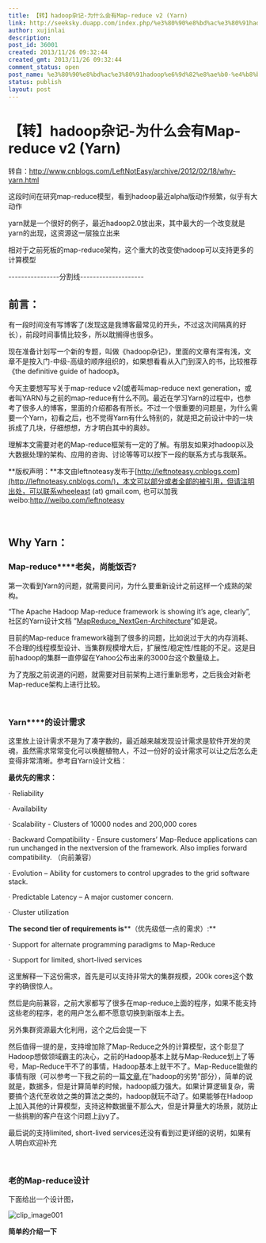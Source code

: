 ```yaml
---
title: 【转】hadoop杂记-为什么会有Map-reduce v2 (Yarn)
link: http://seeksky.duapp.com/index.php/%e3%80%90%e8%bd%ac%e3%80%91hadoop%e6%9d%82%e8%ae%b0-%e4%b8%ba%e4%bb%80%e4%b9%88%e4%bc%9a%e6%9c%89map-reduce-v2-yarn/
author: xujinlai
description: 
post_id: 36001
created: 2013/11/26 09:32:44
created_gmt: 2013/11/26 09:32:44
comment_status: open
post_name: %e3%80%90%e8%bd%ac%e3%80%91hadoop%e6%9d%82%e8%ae%b0-%e4%b8%ba%e4%bb%80%e4%b9%88%e4%bc%9a%e6%9c%89map-reduce-v2-yarn
status: publish
layout: post
---
```


<!--转自：http://www.cnblogs.com/LeftNotEasy/archive/2012/02/18/why-yarn.html
<br />
<br />这段时间在研究map-reduce模型，看到hadoop最近alpha版动作频繁，似乎有大动作
<br />
<br />yarn就是一个很好的例子，最近hadoop2.0放出来，其中最大的一个改变就是yarn的出现，这资源这一层独立出来
<br />
<br />相对于之前死板的map-reduce架构，这个重大的改变使hadoop可以支持更多的计算模型-->

# 【转】hadoop杂记-为什么会有Map-reduce v2 (Yarn)

转自：http://www.cnblogs.com/LeftNotEasy/archive/2012/02/18/why-yarn.html

这段时间在研究map-reduce模型，看到hadoop最近alpha版动作频繁，似乎有大动作

yarn就是一个很好的例子，最近hadoop2.0放出来，其中最大的一个改变就是yarn的出现，这资源这一层独立出来

相对于之前死板的map-reduce架构，这个重大的改变使hadoop可以支持更多的计算模型

\----------------分割线--------------------

## 前言：

有一段时间没有写博客了(发现这是我博客最常见的开头，不过这次间隔真的好长），前段时间事情比较多，所以耽搁得也很多。

现在准备计划写一个新的专题，叫做《hadoop杂记》，里面的文章有深有浅，文章不是按入门-中级-高级的顺序组织的，如果想看看从入门到深入的书，比较推荐《the definitive guide of hadoop》。

今天主要想写写关于map-reduce v2(或者叫map-reduce next generation，或者叫YARN)与之前的map-reduce有什么不同。最近在学习Yarn的过程中，也参考了很多人的博客，里面的介绍都各有所长。不过一个很重要的问题是，为什么需要一个Yarn，初看之后，也不觉得Yarn有什么特别的，就是把之前设计中的一块拆成了几块，仔细想想，方才明白其中的奥妙。

理解本文需要对老的Map-reduce框架有一定的了解。有朋友如果对hadoop以及大数据处理的架构、应用的咨询、讨论等等可以按下一段的联系方式与我联系。

**版权声明：**本文由leftnoteasy发布于[http://leftnoteasy.cnblogs.com](http://leftnoteasy.cnblogs.com/)，本文可以部分或者全部的被引用，但请注明出处，可以联系wheeleast (at) gmail.com, 也可以加我weibo:<http://weibo.com/leftnoteasy>

 

## Why Yarn：

### **Map-reduce****老矣，尚能饭否?**

第一次看到Yarn的问题，就需要问问，为什么要重新设计之前这样一个成熟的架构。

“The Apache Hadoop Map-reduce framework is showing it’s age, clearly”, 社区的Yarn设计文档 ”[MapReduce_NextGen-Architecture](https://issues.apache.org/jira/secure/attachment/12486023/MapReduce_NextGen_Architecture.pdf)”如是说。

目前的Map-reduce framework碰到了很多的问题，比如说过于大的内存消耗、不合理的线程模型设计、当集群规模增大后，扩展性/稳定性/性能的不足。这是目前hadoop的集群一直停留在Yahoo公布出来的3000台这个数量级上。

为了克服之前说道的问题，就需要对目前架构上进行重新思考，之后我会对新老Map-reduce架构上进行比较。

 

### **Yarn****的设计需求**

这里放上设计需求不是为了凑字数的，最近越来越发现设计需求是软件开发的灵魂，虽然需求常常变化可以唤醒植物人，不过一份好的设计需求可以让之后怎么走变得非常清晰。参考自Yarn设计文档：

**最优先的需求：**

· Reliability

· Availability

· Scalability - Clusters of 10000 nodes and 200,000 cores

· Backward Compatibility - Ensure customers’ Map-Reduce applications can run unchanged in the nextversion of the framework. Also implies forward compatibility. （向前兼容）

· Evolution – Ability for customers to control upgrades to the grid software stack.

· Predictable Latency – A major customer concern.

· Cluster utilization

**The second tier of requirements is****（优先级低一点的需求）:**

· Support for alternate programming paradigms to Map-Reduce

· Support for limited, short-lived services

这里解释一下这份需求，首先是可以支持非常大的集群规模，200k cores这个数字的确很惊人。

然后是向前兼容，之前大家都写了很多在map-reduce上面的程序，如果不能支持这些老的程序，老的用户怎么都不愿意切换到新版本上去。

另外集群资源最大化利用，这个之后会提一下

然后值得一提的是，支持增加除了Map-Reduce之外的计算模型，这个彰显了Hadoop想做领域霸主的决心，之前的Hadoop基本上就与Map-Reduce划上了等号，Map-Reduce干不了的事情，Hadoop基本上就干不了。Map-Reduce能做的事情有限（可以参考一下我之前的一篇[文章](http://www.cnblogs.com/LeftNotEasy/archive/2011/08/27/why-map-reduce-must-be-future-of-distributed-computing.html),在”hadoop的劣势”部分），简单的说就是，数据多，但是计算简单的时候，hadoop威力强大。如果计算逻辑复杂，需要搞个迭代至收敛之类的算法之类的，hadoop就玩不动了。如果能够在Hadoop上加入其他的计算模型，支持这种数据量不那么大，但是计算量大的场景，就防止一些挑剔的客户在这个问题上jjyy了。

最后说的支持limited, short-lived services还没有看到过更详细的说明，如果有人明白欢迎补充

 

### **老的Map-reduce设计**

下面给出一个设计图，

![clip_image001](http://images.cnblogs.com/cnblogs_com/LeftNotEasy/201202/201202182305096573.png)

**简单的介绍一下**